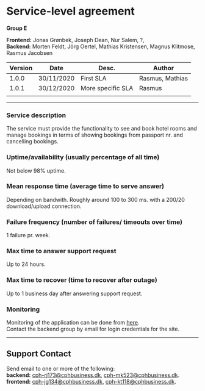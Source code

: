 # Service-level agreement

**Group E** 

**Frontend:** Jonas Grønbek, Joseph Dean, Nur Salem,  ?,  
**Backend:** Morten Feldt, Jörg Oertel, Mathias Kristensen, Magnus Klitmose, Rasmus Jacobsen  
  
|Version|Date			|Desc.			|Author			|
|---	|---			|---			|---			|
|1.0.0	|30/11/2020		| First SLA		| Rasmus, Mathias	|
|1.0.1	| 30/12/2020 		| More specific SLA	| Rasmus 		|
| 	| 			|			|			|
			
* * *   

### Service description
The service must provide the functionality to see and book hotel rooms and manage bookings in terms of showing bookings from passport nr. and cancelling bookings.

### Uptime/availability (usually percentage of all time)  
Not below 98% uptime.  

### Mean response time (average time to serve answer)  
Depending on bandwith.
Roughly around 100 to 300 ms. with a 200/20 download/upload connection.
  
  
### Failure frequency (number of failures/ timeouts over time)  
1 failure pr. week.  

### Max time to answer support request
Up to 24 hours.  
  
### Max time to recover (time to recover after outage)  
Up to 1 business day after answering support request.  
    
### Monitoring  
Monitoring of the application can be done from [here](http://206.81.29.87:3000/explore?orgId=1&left=%5B%22now-7d%22,%22now%22,%22Loki2%22,%7B%22expr%22:%22%7Bfilename%3D%5C%22%2Fvar%2Flog%2Fsyslog%5C%22%7D%20%7C%3D%20%5C%22dk.lsd%5C%22%22%7D%5D).  
Contact the backend group by email for login credentials for the site.  
  
* * *  
  
## Support Contact  
Send email to one or more of the following:  
**backend:** cph-rj173@cphbusiness.dk, cph-mk523@cphbusiness.dk.  
**frontend:** cph-jg134@cphbusiness.dk, cph-kt118@cphbusiness.dk.  
